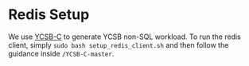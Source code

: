 # Redis Setup

We use [YCSB-C](https://github.com/basicthinker/YCSB-C) to generate YCSB non-SQL workload. To run the redis client, simply `sudo bash setup_redis_client.sh` and then follow the guidance inside `/YCSB-C-master`.